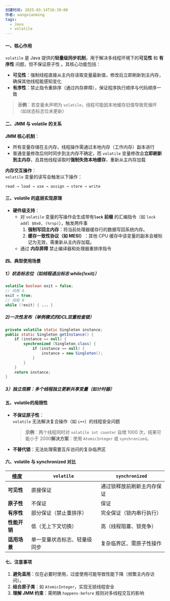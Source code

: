```yaml
---
创建时间: 2025-03-14T18:39:00
作者: wangxiaoming
tags:
  - Java
  - volatile
---
```

#### 一、核心作用
`volatile` 是 Java 提供的 ​**轻量级同步机制**，用于解决多线程环境下的 ​**可见性** 和 ​**有序性** 问题，但不保证原子性
。其核心功能包括：
- ​**可见性**：强制线程直接从主内存读取变量最新值，修改后立即刷新到主内存，确保其他线程能感知变化
- ​**有序性**：禁止指令重排序（通过内存屏障），保证程序执行顺序与代码顺序一致

> ​**示例**：若变量未声明为 `volatile`，线程可能因本地缓存旧值导致死循环（如状态标志位未更新）

#### 二、JMM 与 volatile 的关系
**JMM 核心机制**：
- 所有变量存储在主内存，线程操作需通过本地内存（工作内存）副本进行
- 普通变量修改后何时同步到主内存不确定，而 `volatile` 变量修改会 ​**立即刷新到主内存**，且其他线程读取时 ​**强制失效本地缓存**，重新从主内存加载

**内存交互操作**：  
`volatile` 变量的读写会触发以下操作：
```text
read → load → use → assign → store → write
```

#### 三、volatile 的底层实现原理
- ​**硬件级支持**：
    - 对 `volatile` 变量的写操作会生成带有 ​**`lock` 前缀** 的汇编指令（如 `lock addl $0x0, (%rsp)`），触发两件事
        1. ​**强制写回主内存**：将当前处理器缓存行的数据写回系统内存。
        2. ​**缓存一致性协议（如 MESI）​**：其他 CPU 缓存中该变量的副本会被标记为无效，需重新从主内存加载。
    - 通过 ​**内存屏障** 禁止编译器和处理器重排序指令


#### 四、典型使用场景
##### 1）状态标志位（如线程退出标志 while(!exit)）
```java
volatile boolean exit = false;
// 线程 A
exit = true;
// 线程 B
while (!exit) { ... }
```
##### 2)一次性发布（单例模式的DCL双重检查锁）
```java
private volatile static Singleton instance;
public static Singleton getInstance() {
    if (instance == null) {
        synchronized (Singleton.class) {
            if (instance == null) {
                instance = new Singleton();
            }
        }
    }
    return instance;
}
```
##### 3）独立观察：多个线程独立更新共享变量（如计时器）
#### 五、volatile的局限性
- ​**不保证原子性**：  
    `volatile` 无法解决复合操作（如 `i++`）的线程安全问题    
    > ​**示例**：两个线程同时对 `volatile int counter` 自增 1000 次，结果可能小于 2000
    > ​**解决方案**：使用 `AtomicInteger` 或 `synchronized`。
    
- ​**不替代锁**：无法处理需要互斥访问的复杂临界区

#### 六、volatile 与 synchronized 对比
| ​**维度**   | `volatile`     | `synchronized` |
| --------- | -------------- | -------------- |
| ​**可见性**  | 直接保证           | 通过锁释放前刷新主内存保证  |
| ​**原子性**  | 不保证            | 保证             |
| ​**有序性**  | 部分保证（禁止重排序）    | 完全保证（锁内串行执行）   |
| ​**性能开销** | 低（无上下文切换）      | 高（线程阻塞、锁竞争）    |
| ​**适用场景** | 单一变量状态标志、轻量级同步 | 复杂临界区、需原子性操作   |
#### 七、注意事项
1. ​**避免滥用**：仅在必要时使用，过度使用可能导致性能下降（频繁主内存访问）。
2. ​**结合原子类**：如 `AtomicInteger`，实现无锁线程安全
3. ​**理解 JMM 约束**：需明确 `happens-before` 规则对多线程交互的影响